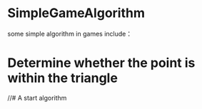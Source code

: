 # SimpleGameAlgorithm
some simple algorithm in games
include：
# Determine whether the point is within the triangle
//# A start algorithm
